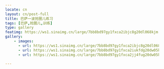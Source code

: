```yaml
---
locate: cn
layout: cn/post-full
title: 巴萨一波抢圈儿练习
tags: [巴萨,抢圈儿,训练]
type: gallery
featimg: https://ws1.sinaimg.cn/large/7bb8bd97gy1fxca2ibjc8g20dl068kjm.gif
gallery:
    - images:
      - url: https://ws1.sinaimg.cn/large/7bb8bd97gy1fxca2ibjc8g20dl068kjm.gif
      - url: https://ws1.sinaimg.cn/large/7bb8bd97gy1fxca2iukfdg20dw05k7wj.gif
      - url: https://ws1.sinaimg.cn/large/7bb8bd97gy1fxca2jj4fug20dw05kkjn.gif
     
---
```

